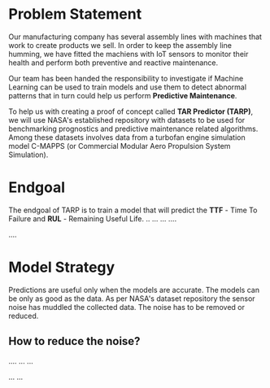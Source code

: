 # Problem Statement
Our manufacturing company has several assembly lines with machines that work to create products we sell. In order to keep the assembly line humming, we have fitted the machiens with IoT sensors to monitor their health and perform both preventive and reactive maintenance.

Our team has been handed the responsibility to investigate if Machine Learning can be used to train models and use them to detect abnormal patterns that in turn could help us perform **Predictive Maintenance**.

To help us with creating a proof of concept called **TAR Predictor (TARP)**, we will use NASA's established repository with datasets to be used for benchmarking prognostics and predictive maintenance related algorithms. Among these datasets involves data from a turbofan engine simulation model C-MAPPS (or Commercial Modular Aero Propulsion System Simulation). 

# Endgoal
The endgoal of TARP is to train a model that will predict the **TTF** - Time To Failure and **RUL** - Remaining Useful Life.
..
...
...
....

....

# Model Strategy
Predictions are useful only when the models are accurate. The models can be only as good as the data. As per NASA's dataset repository the sensor noise has muddled the collected data. The noise has to be removed or reduced.

## How to reduce the noise?

....
...
...

...
...
